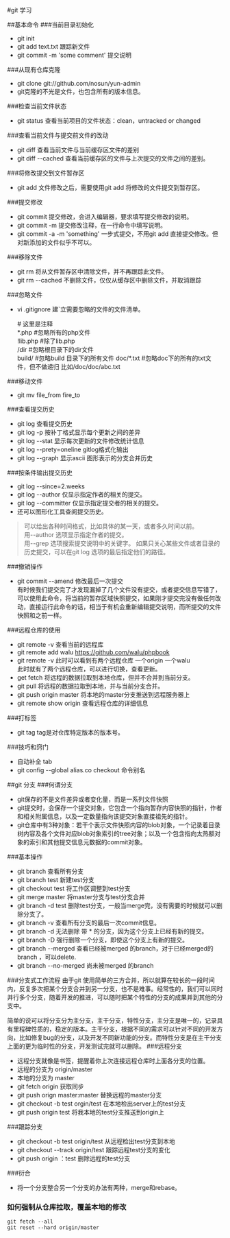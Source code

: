 #git 学习

##基本命令
###当前目录初始化
- git init
- git add text.txt 跟踪新文件
- git commit -m 'some comment' 提交说明

###从现有仓库克隆
- git clone git://github.com/nosun/yun-admin
- git克隆的不光是文件，也包含所有的版本信息。

###检查当前文件状态
- git status 查看当前项目的文件状态：clean，untracked or changed

###查看当前文件与提交前文件的改动
- git diff 查看当前文件与当前缓存区文件的差别
- git diff --cached 查看当前缓存区的文件与上次提交的文件之间的差别。

###将修改提交到文件暂存区
- git add 文件修改之后，需要使用git add 将修改的文件提交到暂存区。

###提交修改
- git commit 提交修改，会进入编辑器，要求填写提交修改的说明。
- git commit -m 提交修改注释，在一行命令中填写说明。
- git commit -a -m 'something' 一步式提交，不用git add 直接提交修改。但对新添加的文件似乎不可以。

###移除文件
- git rm 将从文件暂存区中清除文件，并不再跟踪此文件。
- git rm --cached 不删除文件，仅仅从缓存区中删除文件，并取消跟踪

###忽略文件
- vi .gitignore 建`立需要忽略的文件的文件清单。
	
	\# 这里是注释  
	\*.php #忽略所有的php文件  
	!lib.php #除了lib.php  
	/dir #忽略根目录下的dir文件  
    build/ #忽略build 目录下的所有文件
	doc/*.txt #忽略doc下的所有的txt文件，但不做递归 比如/doc/doc/abc.txt

###移动文件
- git mv file\_from fire\_to

###查看提交历史
- git log  查看提交历史
- git log -p 按补丁格式显示每个更新之间的差异
- git log --stat 显示每次更新的文件修改统计信息
- git log --prety=oneline gitlog格式化输出
- git log --graph 显示ascii 图形表示的分支合并历史

###按条件输出提交历史
- git log --since=2.weeks
- git log --author 仅显示指定作者的相关的提交。
- git log --committer 仅显示指定提交者的相关的提交。
- 还可以图形化工具查阅提交历史。
>可以给出各种时间格式，比如具体的某一天，或者多久时间以前。  
>用--author 选项显示指定作者的提交。  
>用--grep 选项搜索提交说明中的关键字。
>如果只关心某些文件或者目录的历史提交，可以在git log 选项的最后指定他们的路径。

###撤销操作
- git commit --amend 修改最后一次提交  
有时候我们提交完了才发现漏掉了几个文件没有提交，或者提交信息写错了，可以使用此命令，将当前的暂存区域快照提交，如果刚才提交完没有做任何改动，直接运行此命令的话，相当于有机会重新编辑提交说明，而所提交的文件快照和之前一样。

###远程仓库的使用
- git remote -v 查看当前的远程库
- git remote add walu https://github.com/walu/phpbook
- git remote -v 此时可以看到有两个远程仓库 一个origin 一个walu  
此时就有了两个远程仓库，可以进行切换，查看更新。
- get fetch 将远程的数据拉取到本地仓库，但并不合并到当前分支。
- git pull 将远程的数据拉取到本地，并与当前分支合并。
- git push origin master 将本地的master分支推送到远程服务器上
- git remote show origin 查看远程仓库的详细信息

###打标签
- git tag tag是对仓库特定版本的版本号。

###技巧和窍门
- 自动补全 tab
- git config --global alias.co checkout 命令别名

##git 分支
###何谓分支
- git保存的不是文件差异或者变化量，而是一系列文件快照
- git提交时，会保存一个提交对象，它包含一个指向暂存内容快照的指针，作者和相关附属信息，以及一定数量指向该提交对象直接祖先的指针。
- git仓库中有3种对象：若干个表示文件快照内容的blob对象，一个记录着目录树内容及各个文件对应blob对象索引的tree对象；以及一个包含指向太热额对象的索引和其他提交信息元数据的commit对象。

###基本操作
- git branch 查看所有分支
- git branch test 新建test分支
- git checkout test 将工作区调整到test分支
- git merge master 将master分支与test分支合并
- git branch -d test 删除test分支，一般当merge完，没有需要的时候就可以删除分支了。
- git branch -v 查看所有分支的最后一次commit信息。
- git branch -d 无法删除 带 * 的分支，因为这个分支上已经有新的提交。
- git branch -D 强行删除一个分支，即使这个分支上有新的提交。
- git branch --merged 查看已经被merged 的branch，对于已经merged的 branch ，可以delete.
- git branch --no-merged 尚未被merged 的branch

###分支式工作流程
由于git 使用简单的三方合并，所以就算在较长的一段时间内，反复多次把某个分支合并到另一分支，也不是难事。经常性的，我们可以同时并行多个分支，随着开发的推进，可以随时把某个特性的分支的成果并到其他的分支中。  

简单的说可以将分支分为主分支，主干分支，特性分支，主分支是唯一的，记录具有里程碑性质的，稳定的版本。主干分支，根据不同的需求可以针对不同的开发方向，比如修复bug的分支，以及开发不同新功能的分支。而特性分支是在主干分支上面的更为临时性的分支，开发测试完就可以删除。
###远程分支
- 远程分支就像是书签，提醒着你上次连接远程仓库时上面各分支的位置。
- 远程的分支为 origin/master
- 本地的分支为 master
- git fetch origin 获取同步
- git push orign master:master 替换远程的master分支
- git checkout -b test orgin/test 在本地检出server上的test分支
- git push origin test 将我本地的test分支推送到origin上

###跟踪分支
- git checkout -b test origin/test 从远程检出test分支到本地
- git checkout --track origin/test 跟踪远程test分支的变化
- git push origin ：test 删除远程的test分支

###衍合
- 将一个分支整合另一个分支的办法有两种，merge和rebase。


### 如何强制从仓库拉取，覆盖本地的修改

    git fetch --all
    git reset --hard origin/master
